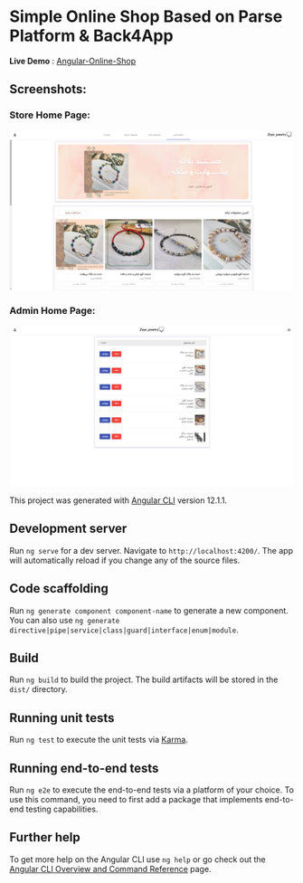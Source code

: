 # Simple Online Shop Based on Parse Platform & Back4App

**Live Demo** : [Angular-Online-Shop](https://zoya-jewelry.netlify.app/)

## Screenshots:

### Store Home Page:
![](https://github.com/saeedashrafy/parse-store/blob/main/Screenshot%20(15).png  )

### Admin Home Page:
![](https://github.com/saeedashrafy/parse-store/blob/main/Screenshot%20(16).png  )


This project was generated with [Angular CLI](https://github.com/angular/angular-cli) version 12.1.1.

## Development server

Run `ng serve` for a dev server. Navigate to `http://localhost:4200/`. The app will automatically reload if you change any of the source files.

## Code scaffolding

Run `ng generate component component-name` to generate a new component. You can also use `ng generate directive|pipe|service|class|guard|interface|enum|module`.

## Build

Run `ng build` to build the project. The build artifacts will be stored in the `dist/` directory.

## Running unit tests

Run `ng test` to execute the unit tests via [Karma](https://karma-runner.github.io).

## Running end-to-end tests

Run `ng e2e` to execute the end-to-end tests via a platform of your choice. To use this command, you need to first add a package that implements end-to-end testing capabilities.

## Further help

To get more help on the Angular CLI use `ng help` or go check out the [Angular CLI Overview and Command Reference](https://angular.io/cli) page.
